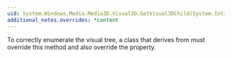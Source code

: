 ```yaml
---
uid: System.Windows.Media.Media3D.Visual3D.GetVisual3DChild(System.Int32)
additional_notes.overrides: *content
---
```


<p>To correctly enumerate the visual tree, a class that derives from <xref href="System.Windows.Media.Media3D.Visual3D"></xref> must override this method and also override the <xref href="System.Windows.Media.Media3D.Visual3D.Visual3DChildrenCount"></xref> property.</p>


